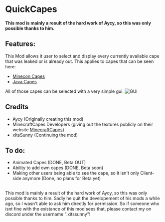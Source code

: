 # **QuickCapes**
**This mod is mainly a result of the hard work of Aycy, so this was only possible thanks to him.**
## Features:
This Mod allows it user to select and display every currently available cape that was leaked or is already out. This applies to capes that can be seen here:
- [Minecon Capes](https://minecraftcapes.net/gallery/minecon-capes)
- [Java Capes](https://minecraftcapes.net/gallery/java-capes) 
  
All of those capes can be selected with a very simple gui.
  ![GUI](https://cdn.modrinth.com/data/cached_images/8bc8bca8d536d96838a276f7f779e18d7ba52616.png)

## Credits
- Aycy (Originally creating this mod)
- MinecraftCapes Developers (giving out the textures publicly on their website [MinecraftCapes](https://minecraftcapes.net/))
- xItsSunny (Continuing the mod)

## To do:
- Animated Capes (DONE, Beta OUT)
- Ability to add own capes (DONE, Beta soon)
- Making other users being able to see the cape, so it isn't only Client-side anymore (Done, no plans for Beta yet)

## 
This mod is mainly a result of the hard work of Aycy, so this was only possible thanks to him. Sadly he quit the developement of his mods a while ago, so I wasn't able to ask him directly for permission. So if someone who isnt fine with the existance of this mod sees that, please contact my on discord under the username ".xitssunny"!
